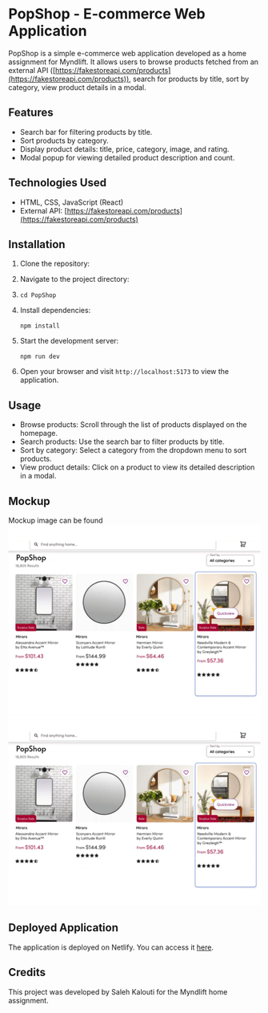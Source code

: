 # PopShop - E-commerce Web Application

PopShop is a simple e-commerce web application developed as a home assignment for Myndlift. It allows users to browse products fetched from an external API ([https://fakestoreapi.com/products](https://fakestoreapi.com/products)), search for products by title, sort by category, view product details in a modal.

## Features

- Search bar for filtering products by title.
- Sort products by category.
- Display product details: title, price, category, image, and rating.
- Modal popup for viewing detailed product description and count.

## Technologies Used

- HTML, CSS, JavaScript (React)
- External API: [https://fakestoreapi.com/products](https://fakestoreapi.com/products)

## Installation

1. Clone the repository:

1. Navigate to the project directory:
1. ```cd
   cd PopShop
   ```
1. Install dependencies:
   ```npm
   npm install
   ```
1. Start the development server:
   ```npm
   npm run dev
   ```
1. Open your browser and visit `http://localhost:5173` to view the application.

## Usage

- Browse products: Scroll through the list of products displayed on the homepage.
- Search products: Use the search bar to filter products by title.
- Sort by category: Select a category from the dropdown menu to sort products.
- View product details: Click on a product to view its detailed description in a modal.

## Mockup

Mockup image can be found
![1712423810232](image/README/1712423810232.png)![1712423846892](image/README/1712423846892.png)

## Deployed Application

The application is deployed on Netlify. You can access it [here](https://popshopweb.netlify.app/).

## Credits

This project was developed by Saleh Kalouti for the Myndlift home assignment.
